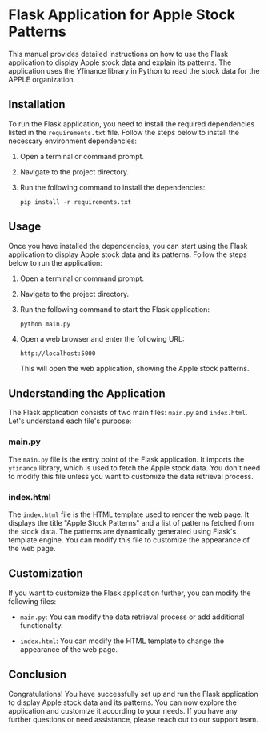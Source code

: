 # Flask Application for Apple Stock Patterns

This manual provides detailed instructions on how to use the Flask application to display Apple stock data and explain its patterns. The application uses the Yfinance library in Python to read the stock data for the APPLE organization.

## Installation

To run the Flask application, you need to install the required dependencies listed in the `requirements.txt` file. Follow the steps below to install the necessary environment dependencies:

1. Open a terminal or command prompt.

2. Navigate to the project directory.

3. Run the following command to install the dependencies:

   ```
   pip install -r requirements.txt
   ```

## Usage

Once you have installed the dependencies, you can start using the Flask application to display Apple stock data and its patterns. Follow the steps below to run the application:

1. Open a terminal or command prompt.

2. Navigate to the project directory.

3. Run the following command to start the Flask application:

   ```
   python main.py
   ```

4. Open a web browser and enter the following URL:

   ```
   http://localhost:5000
   ```

   This will open the web application, showing the Apple stock patterns.

## Understanding the Application

The Flask application consists of two main files: `main.py` and `index.html`. Let's understand each file's purpose:

### main.py

The `main.py` file is the entry point of the Flask application. It imports the `yfinance` library, which is used to fetch the Apple stock data. You don't need to modify this file unless you want to customize the data retrieval process.

### index.html

The `index.html` file is the HTML template used to render the web page. It displays the title "Apple Stock Patterns" and a list of patterns fetched from the stock data. The patterns are dynamically generated using Flask's template engine. You can modify this file to customize the appearance of the web page.

## Customization

If you want to customize the Flask application further, you can modify the following files:

- `main.py`: You can modify the data retrieval process or add additional functionality.

- `index.html`: You can modify the HTML template to change the appearance of the web page.

## Conclusion

Congratulations! You have successfully set up and run the Flask application to display Apple stock data and its patterns. You can now explore the application and customize it according to your needs. If you have any further questions or need assistance, please reach out to our support team.